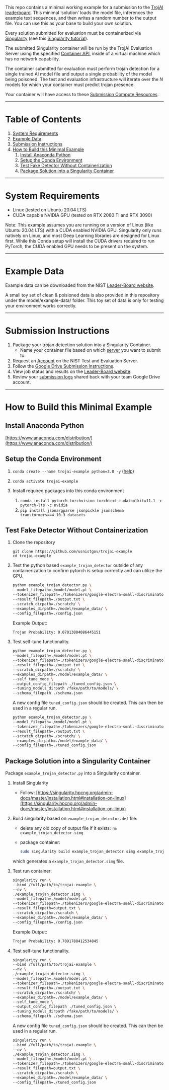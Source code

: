 This repo contains a minimal working example for a submission to the [TrojAI leaderboard](https://pages.nist.gov/trojai/). This minimal ‘solution’ loads the model file, inferences the example text sequences, and then writes a random number to the output file. You can use this as your base to build your own solution. 

Every solution submitted for evaluation must be containerized via [Singularity](https://singularity.hpcng.org/) (see this [Singularity tutorial](https://pawseysc.github.io/sc19-containers/)). 

The submitted Singularity container will be run by the TrojAI Evaluation Server using the specified [Container API](https://pages.nist.gov/trojai/docs/submission.html#container-api), inside of a virtual machine which has no network capability.

The container submitted for evaluation must perform trojan detection for a single trained AI model file and output a single probability of the model being poisoned. The test and evaluation infrastructure will iterate over the *N* models for which your container must predict trojan presence. 

Your container will have access to these [Submission Compute Resources](https://pages.nist.gov/trojai/docs/architecture.html#compute-resources).


--------------
# Table of Contents
1. [System Requirements](#system-requirements)
2. [Example Data](#example-data)
2. [Submission Instructions](#submission-instructions)
3. [How to Build this Minimal Example](#how-to-build-this-minimal-example)
    1. [Install Anaconda Python](#install-anaconda-python)
    2. [Setup the Conda Environment](#setup-the-conda-environment)
    3. [Test Fake Detector Without Containerization](#test-fake-detector-without-containerization)
    4. [Package Solution into a Singularity Container](#package-solution-into-a-singularity-container)


--------------
# System Requirements

- Linux (tested on Ubuntu 20.04 LTS)
- CUDA capable NVIDIA GPU (tested on RTX 2080 Ti and RTX 3090)

Note: This example assumes you are running on a version of Linux (like Ubuntu 20.04 LTS) with a CUDA enabled NVIDIA GPU. Singularity only runs natively on Linux, and most Deep Learning libraries are designed for Linux first. While this Conda setup will install the CUDA drivers required to run PyTorch, the CUDA enabled GPU needs to be present on the system.   

--------------
# Example Data

Example data can be downloaded from the NIST [Leader-Board website](https://pages.nist.gov/trojai/). 

A small toy set of clean & poisioned data is also provided in this repository under the model/example-data/ folder. This toy set of data is only for testing your environment works correctly. 

--------------
# Submission Instructions

1. Package your trojan detection solution into a Singularity Container.
    - Name your container file based on which [server](https://pages.nist.gov/trojai/docs/architecture.html) you want to submit to.
2. Request an [Account](https://pages.nist.gov/trojai/docs/accounts.html) on the NIST Test and Evaluation Server.
3. Follow the [Google Drive Submission Instructions](https://pages.nist.gov/trojai/docs/submission.html#container-submission).
4. View job status and results on the [Leader-Board website](https://pages.nist.gov/trojai/).
5. Review your [submission logs](https://pages.nist.gov/trojai/docs/submission.html#output-logs) shared back with your team Google Drive account.


--------------
# How to Build this Minimal Example

## Install Anaconda Python

[https://www.anaconda.com/distribution/](https://www.anaconda.com/distribution/)

## Setup the Conda Environment

1. `conda create --name trojai-example python=3.8 -y` ([help](https://docs.conda.io/projects/conda/en/latest/user-guide/tasks/manage-environments.html))
2. `conda activate trojai-example`
3. Install required packages into this conda environment

    1. `conda install pytorch torchvision torchtext cudatoolkit=11.1 -c pytorch-lts -c nvidia` 
    2. `pip install jsonargparse jsonpickle jsonschema transformers==4.10.3 datasets`

## Test Fake Detector Without Containerization

1.  Clone the repository 
 
    ```
    git clone https://github.com/usnistgov/trojai-example
    cd trojai-example
    ``` 

2. Test the python based `example_trojan_detector` outside of any containerization to confirm pytorch is setup correctly and can utilize the GPU.

    ```bash
    python example_trojan_detector.py \
   --model_filepath=./model/model.pt \
   --tokenizer_filepath=./tokenizers/google-electra-small-discriminator.pt \
   --result_filepath=./output.txt \
   --scratch_dirpath=./scratch/ \
   --examples_dirpath=./model/example_data/ \
   --config_filepath=./config.json
    ```

    Example Output:
    
    ```bash
    Trojan Probability: 0.07013004086445151
    ```

3. Test self-tune functionality.

    ```bash
    python example_trojan_detector.py \
   --model_filepath=./model/model.pt \
   --tokenizer_filepath=./tokenizers/google-electra-small-discriminator.pt \
   --result_filepath=./output.txt \
   --scratch_dirpath=./scratch/ \
   --examples_dirpath=./model/example_data/ \
   --self_tune_mode \
   --output_config_filepath ./tuned_config.json \
   --tuning_models_dirpath /fake/path/to/models/ \
   --schema_filepath ./schema.json
    ```

    A new config file `tuned_config.json` should be created.  This can then be used in a regular run.

    ```bash
    python example_trojan_detector.py \
   --model_filepath=./model/model.pt \
   --tokenizer_filepath=./tokenizers/google-electra-small-discriminator.pt \
   --result_filepath=./output.txt \
   --scratch_dirpath=./scratch/ \
   --examples_dirpath=./model/example_data/ \
   --config_filepath=./tuned_config.json
    ```

## Package Solution into a Singularity Container

Package `example_trojan_detector.py` into a Singularity container.

1. Install Singularity
    
    - Follow: [https://singularity.hpcng.org/admin-docs/master/installation.html#installation-on-linux](https://singularity.hpcng.org/admin-docs/master/installation.html#installation-on-linux)
        
2. Build singularity based on `example_trojan_detector.def` file: 

    - delete any old copy of output file if it exists: `rm example_trojan_detector.simg`
    - package container: 
    
      ```bash
      sudo singularity build example_trojan_detector.simg example_trojan_detector.def
      ```

    which generates a `example_trojan_detector.simg` file.

3. Test run container: 

    ```bash
    singularity run \
    --bind /full/path/to/trojai-example \
    --nv \
    ./example_trojan_detector.simg \
    --model_filepath=./model/model.pt \
    --tokenizer_filepath=./tokenizers/google-electra-small-discriminator.pt \
    --result_filepath=output.txt \
    --scratch_dirpath=./scratch \
    --examples_dirpath=./model/example_data/ \
    --config_filepath=./config.json
    ```

    Example Output:
    ```bash
    Trojan Probability: 0.7091788412534845
    ```

4. Test self-tune functionality.

    ```bash
    singularity run \
    --bind /full/path/to/trojai-example \
    --nv \
    ./example_trojan_detector.simg \
   --model_filepath=./model/model.pt \
   --tokenizer_filepath=./tokenizers/google-electra-small-discriminator.pt \
   --result_filepath=./output.txt \
   --scratch_dirpath=./scratch/ \
   --examples_dirpath=./model/example_data/ \
   --self_tune_mode \
   --output_config_filepath ./tuned_config.json \
   --tuning_models_dirpath /fake/path/to/models/ \
   --schema_filepath ./schema.json
    ```

    A new config file `tuned_config.json` should be created.  This can then be used in a regular run.

    ```bash
    singularity run \
    --bind /full/path/to/trojai-example \
    --nv \
    ./example_trojan_detector.simg \
    --model_filepath=./model/model.pt \
    --tokenizer_filepath=./tokenizers/google-electra-small-discriminator.pt \
    --result_filepath=output.txt \
    --scratch_dirpath=./scratch \
    --examples_dirpath=./model/example_data/ \
    --config_filepath=./tuned_config.json
    ```
